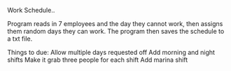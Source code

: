 Work Schedule..

Program reads in 7 employees and the day they cannot work, then assigns them random days they can work. The program then saves the schedule to a txt file.

Things to due:
Allow multiple days requested off
Add morning and night shifts
Make it grab three people for each shift
Add marina shift
